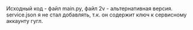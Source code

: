 Исходный код - файл main.py, файл 2v - альтернативная версия. service.json я не стал добавлять, т.к. он содержит ключ к сервисному аккаунту гугл.
